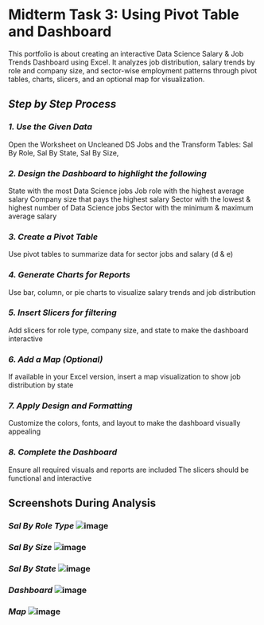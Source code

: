 # Midterm Task 3: Using Pivot Table and Dashboard
This portfolio is about creating an interactive Data Science Salary & Job Trends Dashboard using Excel. It analyzes job distribution, salary trends by role and company size, and sector-wise employment patterns through pivot tables, charts, slicers, and an optional map for visualization.

## ***Step by Step Process***

### ***1. Use the Given Data***
Open the Worksheet on Uncleaned DS Jobs and the Transform Tables:
Sal By Role,
Sal By State,
Sal By Size,
  ### ***2. Design the Dashboard to highlight the following***
State with the most Data Science jobs
Job role with the highest average salary
Company size that pays the highest salary
Sector with the lowest & highest number of Data Science jobs
Sector with the minimum & maximum average salary
### ***3. Create a Pivot Table***
Use pivot tables to summarize data for sector jobs and salary (d & e)
### ***4. Generate Charts for Reports***
Use bar, column, or pie charts to visualize salary trends and job distribution
### ***5. Insert Slicers for filtering***
Add slicers for role type, company size, and state to make the dashboard interactive
### ***6. Add a Map (Optional)***
If available in your Excel version, insert a map visualization to show job distribution by state
### ***7. Apply Design and Formatting***
Customize the colors, fonts, and layout to make the dashboard visually appealing
### ***8. Complete the Dashboard***
Ensure all required visuals and reports are included
The slicers should be functional and interactive

## Screenshots During Analysis

### ***Sal By Role Type*** ![image](https://github.com/user-attachments/assets/a72cc565-72a5-4420-bd64-23ce94cc260d)
 
### ***Sal By Size*** ![image](https://github.com/user-attachments/assets/34af1c79-0e8c-4aa7-aa62-c0046960c760)

### ***Sal By State*** ![image](https://github.com/user-attachments/assets/fa15d624-abf4-40c4-bdb7-6e8b22605856)

### ***Dashboard*** ![image](https://github.com/user-attachments/assets/d3133179-5856-4672-95e8-51ca7def9f42)

### ***Map*** ![image](https://github.com/user-attachments/assets/ca4fa3ee-2c44-4951-9663-a50afa6d9048)



